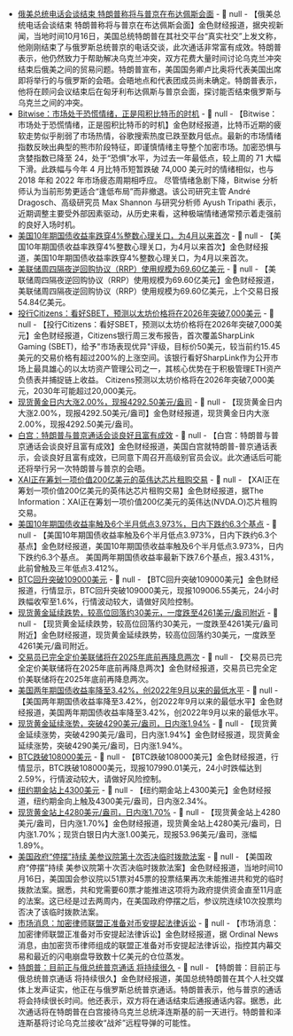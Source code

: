 - [俄美总统电话会谈结束 特朗普称将与普京在布达佩斯会面](https://www.cls.cn/detail/2172076) - 📰 null - 【俄美总统电话会谈结束 特朗普称将与普京在布达佩斯会面】金色财经报道，据央视新闻，当地时间10月16日，美国总统特朗普在其社交平台“真实社交”上发文称，他刚刚结束了与俄罗斯总统普京的电话交谈，此次通话非常富有成效。特朗普表示，他仍然致力于帮助解决乌克兰冲突，双方花费大量时间讨论乌克兰冲突结束后俄美之间的贸易问题。特朗普宣布，美国国务卿卢比奥将代表美国出席即将举行的与俄罗斯的会晤。会晤地点和代表团成员尚未确定。特朗普表示，他将在顾问会议结束后在匈牙利布达佩斯与普京会面，探讨能否结束俄罗斯与乌克兰之间的冲突。
- [Bitwise：市场处于恐慌情绪，正是囤积比特币的时机](https://cointelegraph.com/news/bitcoin-fear-index-hits-yearly-low-but-it-s-time-to-accumulate-not-panic-bitwise) - 📰 null - 【Bitwise：市场处于恐慌情绪，正是囤积比特币的时机】金色财经报道，比特币近期的疲软走势似乎削弱了市场热情，谷歌搜索热度已跌至数月低点。最新的市场情绪指数反映出典型的熊市阶段特征，即谨慎情绪主导整个加密市场。加密恐惧与贪婪指数已降至 24，处于“恐惧”水平，为过去一年最低点，较上周的 71 大幅下滑。此跌幅与今年 4 月比特币短暂跌破 74,000 美元时的情绪相似，也与 2018 年和 2022 年市场疲态周期相呼应。 
尽管情绪急剧下降，Bitwise 分析师认为当前形势更适合“逢低布局”而非撤退。该公司研究主管 André Dragosch、高级研究员 Max Shannon 与研究分析师 Ayush Tripathi 表示，近期调整主要受外部因素驱动，从历史来看，这种极端情绪通常预示着走强前的良好入场时机。
- [美国10年期国债收益率跌穿4%整数心理关口，为4月以来首次](https://flash.jin10.com/detail/20251017015227360800) - 📰 null - 【美国10年期国债收益率跌穿4%整数心理关口，为4月以来首次】金色财经报道，美国10年期国债收益率跌穿4%整数心理关口，为4月以来首次。
- [美联储周四隔夜逆回购协议（RRP）使用规模为69.60亿美元](https://www.cls.cn/detail/2172073) - 📰 null - 【美联储周四隔夜逆回购协议（RRP）使用规模为69.60亿美元】金色财经报道，美联储周四隔夜逆回购协议（RRP）使用规模为69.60亿美元，上个交易日报54.84亿美元。
- [投行Citizens：看好SBET，预测以太坊价格将在2026年突破7,000美元](https://www.coindesk.com/markets/2025/10/16/citizens-sees-sharplink-as-a-breakout-ether-treasury-play-with-more-than-200-upside) - 📰 null - 【投行Citizens：看好SBET，预测以太坊价格将在2026年突破7,000美元】金色财经报道，Citizens银行周三发布报告，首次覆盖SharpLink Gaming (SBET)，给予"市场表现优异"评级，目标价50美元，较当前约15.45美元的交易价格有超过200%的上涨空间。该银行看好SharpLink作为公开市场上最具雄心的以太坊资产管理公司之一，其核心优势在于积极管理ETH资产负债表并捕捉链上收益。 
Citizens预测以太坊价格将在2026年突破7,000美元，2030年可能超过20,000美元。
- [现货黄金日内大涨2.00%，现报4292.50美元/盎司]() - 📰 null - 【现货黄金日内大涨2.00%，现报4292.50美元/盎司】金色财经报道，现货黄金日内大涨2.00%，现报4292.50美元/盎司。
- [白宫：特朗普与普京通话会谈良好且富有成效](https://flash.jin10.com/detail/20251017011102933800) - 📰 null - 【白宫：特朗普与普京通话会谈良好且富有成效】金色财经报道，美国白宫就特朗普-普京通话表示，会谈良好且富有成效，已同意下周召开高级别官员会议。此次通话后可能还将举行另一次特朗普与普京的会晤。
- [XAI正在筹划一项价值200亿美元的英伟达芯片租购交易](https://flash.jin10.com/detail/20251017010558147800) - 📰 null - 【XAI正在筹划一项价值200亿美元的英伟达芯片租购交易】金色财经报道，据The Information：XAI正在筹划一项价值200亿美元的英伟达(NVDA.O)芯片租购交易。
- [美国10年期国债收益率触及6个半月低点3.973%，日内下跌约6.3个基点](https://flash.jin10.com/detail/20251017005531912800) - 📰 null - 【美国10年期国债收益率触及6个半月低点3.973%，日内下跌约6.3个基点】金色财经报道，美国10年期国债收益率触及6个半月低点3.973%，日内下跌约6.3个基点。 
美国两年期国债收益率最新下跌7.6个基点，报3.431%，此前曾触及三年低点3.412%。
- [BTC回升突破109000美元]() - 📰 null - 【BTC回升突破109000美元】金色财经报道，行情显示，BTC回升突破109000美元，现报109006.55美元，24小时跌幅收窄至1.6%，行情波动较大，请做好风险控制。
- [现货黄金延续跌势，较高位回落约30美元，一度跌至4261美元/盎司附近]() - 📰 null - 【现货黄金延续跌势，较高位回落约30美元，一度跌至4261美元/盎司附近】金色财经报道，现货黄金延续跌势，较高位回落约30美元，一度跌至4261美元/盎司附近。
- [交易员已完全定价美联储将在2025年底前再降息两次](https://flash.jin10.com/detail/20251017003601002800) - 📰 null - 【交易员已完全定价美联储将在2025年底前再降息两次】金色财经报道，交易员已完全定价美联储将在2025年底前再降息两次。
- [美国两年期国债收益率降至3.42%，创2022年9月以来的最低水平](https://flash.jin10.com/detail/20251017003406725800) - 📰 null - 【美国两年期国债收益率降至3.42%，创2022年9月以来的最低水平】金色财经报道，美国两年期国债收益率降至3.42%，创2022年9月以来的最低水平。
- [现货黄金延续涨势，突破4290美元/盎司，日内涨1.94%]() - 📰 null - 【现货黄金延续涨势，突破4290美元/盎司，日内涨1.94%】金色财经报道，现货黄金延续涨势，突破4290美元/盎司，日内涨1.94%。
- [BTC跌破108000美元]() - 📰 null - 【BTC跌破108000美元】金色财经报道，行情显示，BTC跌破108000美元，现报107990.01美元，24小时跌幅达到2.59%，行情波动较大，请做好风险控制。
- [纽约期金站上4300美元]() - 📰 null - 【纽约期金站上4300美元】金色财经报道，纽约期金向上触及4300美元/盎司，日内涨2.34%。
- [现货黄金站上4280美元/盎司，日内涨1.70%]() - 📰 null - 【现货黄金站上4280美元/盎司，日内涨1.70%】金色财经报道，现货黄金站上4280美元/盎司，日内涨1.70%；现货白银日内大涨1.00美元，现报53.96美元/盎司，涨幅1.89%。
- [美国政府“停摆”持续 美参议院第十次否决临时拨款法案](https://flash.jin10.com/detail/20251017000840757800) - 📰 null - 【美国政府“停摆”持续 美参议院第十次否决临时拨款法案】金色财经报道，当地时间10月16日，美国国会参议院以51票对45票的投票结果再次未能推进共和党的临时拨款法案。据悉，共和党需要60票才能推进这项将为政府提供资金直至11月底的法案。这已经是过去两周内，在美国政府停摆之后，参议院连续10次投票均否决了该临时拨款法案。
- [市场消息：加密律师联盟正准备对币安提起法律诉讼](https://x.com/Ordinal_News/status/1978381318430863416) - 📰 null - 【市场消息：加密律师联盟正准备对币安提起法律诉讼】金色财经报道，据 Ordinal News 消息，由加密货币律师组成的联盟正准备对币安提起法律诉讼，指控其内幕交易和最近的闪电崩盘导致数十亿美元的仓位蒸发。
- [特朗普：目前正与俄总统普京通话 将持续很久](https://www.cls.cn/detail/2172032) - 📰 null - 【特朗普：目前正与俄总统普京通话 将持续很久】金色财经报道，美国总统特朗普在其个人社交媒体上发声证实，他正在与俄罗斯总统普京通话。特朗普表示，他与普京的通话将会持续很长时间。他还表示，双方将在通话结束后通报通话内容。据悉，此次通话将在特朗普在白宫接待乌克兰总统泽连斯基的前一天进行。特朗普和泽连斯基将讨论乌克兰接收“战斧”远程导弹的可能性。
